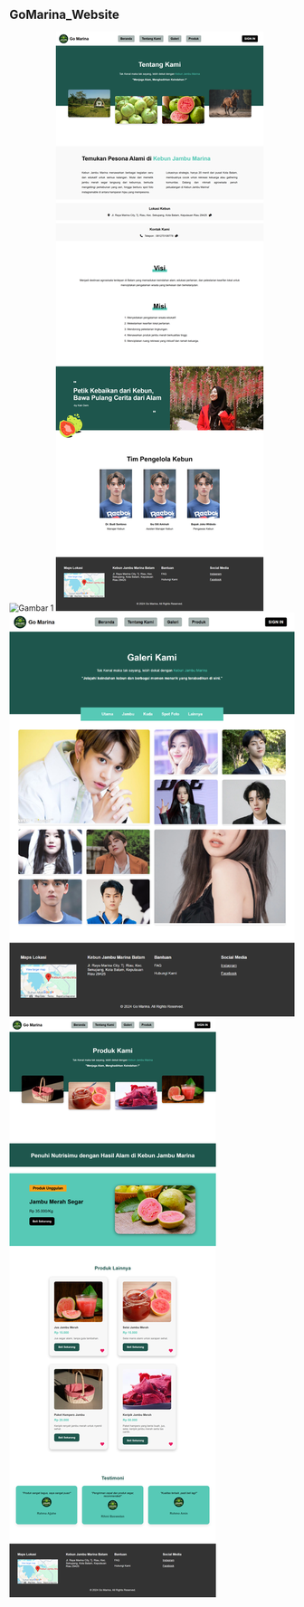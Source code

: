 ## GoMarina_Website

![Gambar 1](ss/user-beranda.png)
![Gambar 2](ss/user-tentangkami.png)
![Gambar 3](ss/user-galeri.png)
![Gambar 4](ss/user-produk.png)
